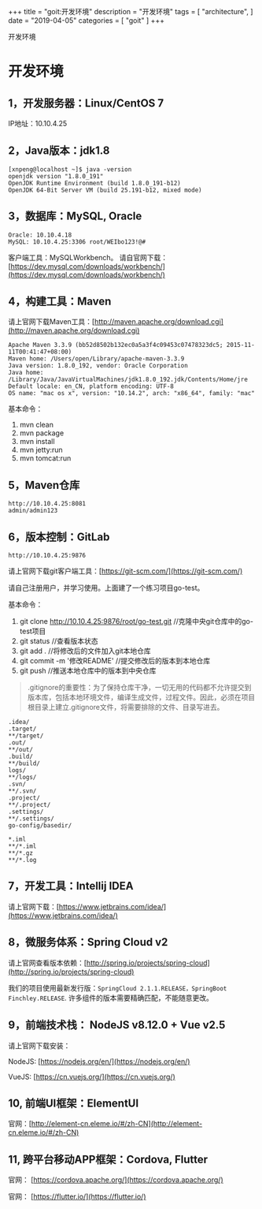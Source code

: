 +++
title = "goit:开发环境"
description = "开发环境"
tags = [
    "architecture",
]
date = "2019-04-05"
categories = [
    "goit"
]
+++

开发环境

<!--more-->

# 开发环境

##  1，开发服务器：Linux/CentOS 7

IP地址：10.10.4.25

##  2，Java版本：jdk1.8

``` 
[xnpeng@localhost ~]$ java -version
openjdk version "1.8.0_191"
OpenJDK Runtime Environment (build 1.8.0_191-b12)
OpenJDK 64-Bit Server VM (build 25.191-b12, mixed mode)
```

##  3，数据库：MySQL, Oracle

```
Oracle: 10.10.4.18
MySQL: 10.10.4.25:3306 root/WEIbo123!@#
```

客户端工具：MySQLWorkbench。 请自官网下载：[https://dev.mysql.com/downloads/workbench/](https://dev.mysql.com/downloads/workbench/)

##  4，构建工具：Maven

请上官网下载Maven工具：[http://maven.apache.org/download.cgi](http://maven.apache.org/download.cgi)

```
Apache Maven 3.3.9 (bb52d8502b132ec0a5a3f4c09453c07478323dc5; 2015-11-11T00:41:47+08:00)
Maven home: /Users/open/Library/apache-maven-3.3.9
Java version: 1.8.0_192, vendor: Oracle Corporation
Java home: /Library/Java/JavaVirtualMachines/jdk1.8.0_192.jdk/Contents/Home/jre
Default locale: en_CN, platform encoding: UTF-8
OS name: "mac os x", version: "10.14.2", arch: "x86_64", family: "mac"
```

基本命令：

1.  mvn clean
2.  mvn package
3.  mvn install
4.  mvn jetty:run
5.  mvn tomcat:run

##  5，Maven仓库

```
http://10.10.4.25:8081
admin/admin123
```

##  6，版本控制：GitLab

```
http://10.10.4.25:9876
```

请上官网下载git客户端工具：[https://git-scm.com/](https://git-scm.com/)

请自己注册用户，并学习使用。上面建了一个练习项目go-test。

基本命令：

1.  git clone http://10.10.4.25:9876/root/go-test.git //克隆中央git仓库中的go-test项目
2.  git status //查看版本状态
3.  git add . //将修改后的文件加入git本地仓库
4.  git commit -m '修改README' //提交修改后的版本到本地仓库
5.  git push  //推送本地仓库中的版本到中央仓库

> .gitignore的重要性：为了保持仓库干净，一切无用的代码都不允许提交到版本库，包括本地环境文件，编译生成文件，过程文件。因此，必须在项目根目录上建立.gitignore文件，将需要排除的文件、目录写进去。

```.gitignore 
.idea/
.target/
**/target/
.out/
**/out/
.build/
**/build/
logs/
**/logs/
.svn/
**/.svn/
.project/
**/.project/
.settings/
**/.settings/
go-config/basedir/

*.iml
**/*.iml
**/*.gz
**/*.log
```

##  7，开发工具：Intellij IDEA

请上官网下载：[https://www.jetbrains.com/idea/](https://www.jetbrains.com/idea/)

##  8，微服务体系：Spring Cloud v2

请上官网查看版本依赖：[http://spring.io/projects/spring-cloud](http://spring.io/projects/spring-cloud)

我们的项目使用最新发行版：```SpringCloud 2.1.1.RELEASE，SpringBoot Finchley.RELEASE```. 许多组件的版本需要精确匹配，不能随意更改。

##  9，前端技术栈： NodeJS v8.12.0 + Vue v2.5

请上官网下载安装：

NodeJS: [https://nodejs.org/en/](https://nodejs.org/en/)

VueJS: [https://cn.vuejs.org/](https://cn.vuejs.org/)

##  10, 前端UI框架：ElementUI

官网：[http://element-cn.eleme.io/#/zh-CN](http://element-cn.eleme.io/#/zh-CN)

##  11, 跨平台移动APP框架：Cordova, Flutter

官网： [https://cordova.apache.org/](https://cordova.apache.org/)

官网： [https://flutter.io/](https://flutter.io/)


